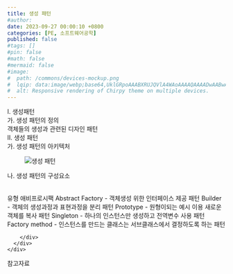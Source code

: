 ```yaml
---
title: 생성 패턴
#author: 
date: 2023-09-27 00:00:10 +0800
categories: [PE, 소프트웨어공학]
published: false
#tags: []
#pin: false
#math: false
#mermaid: false
#image:
#  path: /commons/devices-mockup.png
#  lqip: data:image/webp;base64,UklGRpoAAABXRUJQVlA4WAoAAAAQAAAADwAABwAAQUxQSDIAAAARL0AmbZurmr57yyIiqE8oiG0bejIYEQTgqiDA9vqnsUSI6H+oAERp2HZ65qP/VIAWAFZQOCBCAAAA8AEAnQEqEAAIAAVAfCWkAALp8sF8rgRgAP7o9FDvMCkMde9PK7euH5M1m6VWoDXf2FkP3BqV0ZYbO6NA/VFIAAAA
#  alt: Responsive rendering of Chirpy theme on multiple devices.
---
```


<div class="post-wrap">
  <div class="para">
    <div class="para-title">
      I. 생성패턴
    </div>
    <div class="para-cntnt">
      <div class="para">
        <div class="para-title">
          가. 생성 패턴의 정의
        </div>
        <div class="para-cntnt">
            객체들의 생성과 관련된 디자인 패턴 
        </div>
      </div>
    </div>
  </div>
  
  <div class="para">
    <div class="para-title">
      II. 생성 패턴
    </div>
    <div class="para-cntnt">
      <div class="para">
        <div class="para-title">
          가. 생성 패턴의 아키텍처
        </div>
        <div class="para-cntnt">
          <figure class="post-figure">
            <img src="/assets/img/posts/생성-패턴.png" alt="생성 패턴">
<!--            <figcaption>Source: Unveiling the Metaverse: Exploring Emerging Trends, Multifaceted Perspectives, and Future Challenges</figcaption>-->
          </figure>
        </div>
      </div>
      <div class="para">
        <div class="para-title">
          나. 생성 패턴의 구성요소
        </div>
        <div class="para-cntnt">
          <table class="post-table">
          </table>
          유형 애비프로시팩
  Abstract Factory - 객체생성 위한 인터페이스 제공 패턴
  Builder - 객체의 생성과정과 표현과정을 분리 패턴
  Prototype - 원형이되는 예시 이용 새로운 객체를 복사 패턴
  Singleton - 하나의 인스턴스만 생성하고 전역변수 사용 패턴
  Factory method - 인스턴스를 만드는 클래스는 서브클래스에서 결정하도록 하는 패턴

        </div>
      </div>
    </div>
  </div>

  <div class="refr-wrap">
    <div class="refr-title">
        참고자료
    </div>
    <ol class="refr-list">
    <!--    <li>(나현식, 최대선) <a target="_blank" href="https://scienceon.kisti.re.kr/commons/util/originalView.do?cn=JAKO202225948430499&oCn=JAKO202225948430499&dbt=JAKO&journal=NJOU00291864">메타버스 보안 위협 요소 및 대응 방안 검토</a></li>-->
    <!--    <li>(M. Uddin, S. Manickam, H. Ullah, M. Obaidat and A. Dandoush) <a target="_blank" href="https://ieeexplore.ieee.org/abstract/document/10138386">Unveiling the Metaverse: Exploring Emerging Trends, Multifaceted Perspectives, and Future Challenges</a></li>-->
    </ol>
  </div>
</div>
